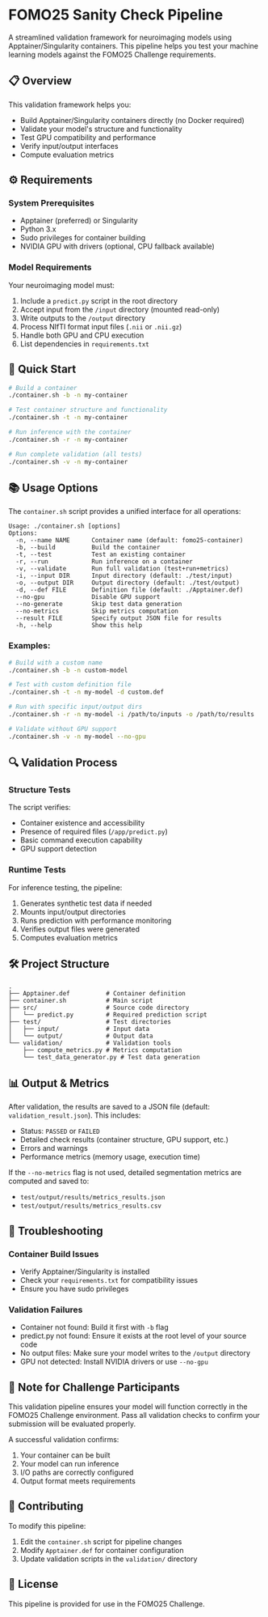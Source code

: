 # FOMO25 Sanity Check Pipeline

A streamlined validation framework for neuroimaging models using Apptainer/Singularity containers. This pipeline helps you test your machine learning models against the FOMO25 Challenge requirements.

## 📋 Overview

This validation framework helps you:
- Build Apptainer/Singularity containers directly (no Docker required)
- Validate your model's structure and functionality
- Test GPU compatibility and performance
- Verify input/output interfaces
- Compute evaluation metrics

## ⚙️ Requirements

### System Prerequisites
- Apptainer (preferred) or Singularity
- Python 3.x
- Sudo privileges for container building
- NVIDIA GPU with drivers (optional, CPU fallback available)

### Model Requirements
Your neuroimaging model must:
1. Include a `predict.py` script in the root directory
2. Accept input from the `/input` directory (mounted read-only)
3. Write outputs to the `/output` directory
4. Process NIfTI format input files (`.nii` or `.nii.gz`)
5. Handle both GPU and CPU execution
6. List dependencies in `requirements.txt`

## 🚀 Quick Start

```bash
# Build a container
./container.sh -b -n my-container

# Test container structure and functionality
./container.sh -t -n my-container

# Run inference with the container
./container.sh -r -n my-container

# Run complete validation (all tests)
./container.sh -v -n my-container
```

## 📚 Usage Options

The `container.sh` script provides a unified interface for all operations:

```
Usage: ./container.sh [options]
Options:
  -n, --name NAME      Container name (default: fomo25-container)
  -b, --build          Build the container
  -t, --test           Test an existing container
  -r, --run            Run inference on a container
  -v, --validate       Run full validation (test+run+metrics)
  -i, --input DIR      Input directory (default: ./test/input)
  -o, --output DIR     Output directory (default: ./test/output)
  -d, --def FILE       Definition file (default: ./Apptainer.def)
  --no-gpu             Disable GPU support
  --no-generate        Skip test data generation
  --no-metrics         Skip metrics computation
  --result FILE        Specify output JSON file for results
  -h, --help           Show this help
```

### Examples:

```bash
# Build with a custom name
./container.sh -b -n custom-model

# Test with custom definition file
./container.sh -t -n my-model -d custom.def

# Run with specific input/output dirs
./container.sh -r -n my-model -i /path/to/inputs -o /path/to/results

# Validate without GPU support
./container.sh -v -n my-model --no-gpu
```

## 🔍 Validation Process

### Structure Tests
The script verifies:
- Container existence and accessibility
- Presence of required files (`/app/predict.py`)
- Basic command execution capability
- GPU support detection

### Runtime Tests
For inference testing, the pipeline:
1. Generates synthetic test data if needed
2. Mounts input/output directories
3. Runs prediction with performance monitoring
4. Verifies output files were generated
5. Computes evaluation metrics

## 🛠️ Project Structure

```
.
├── Apptainer.def          # Container definition
├── container.sh           # Main script
├── src/                   # Source code directory
│   └── predict.py         # Required prediction script
├── test/                  # Test directories
│   ├── input/             # Input data
│   └── output/            # Output data
└── validation/            # Validation tools
    ├── compute_metrics.py # Metrics computation
    └── test_data_generator.py # Test data generation
```

## 📊 Output & Metrics

After validation, the results are saved to a JSON file (default: `validation_result.json`). This includes:

- Status: `PASSED` or `FAILED`
- Detailed check results (container structure, GPU support, etc.)
- Errors and warnings
- Performance metrics (memory usage, execution time)

If the `--no-metrics` flag is not used, detailed segmentation metrics are computed and saved to:
- `test/output/results/metrics_results.json`
- `test/output/results/metrics_results.csv`

## 🔧 Troubleshooting

### Container Build Issues
- Verify Apptainer/Singularity is installed
- Check your `requirements.txt` for compatibility issues
- Ensure you have sudo privileges

### Validation Failures
- Container not found: Build it first with `-b` flag
- predict.py not found: Ensure it exists at the root level of your source code
- No output files: Make sure your model writes to the `/output` directory
- GPU not detected: Install NVIDIA drivers or use `--no-gpu`

## 📝 Note for Challenge Participants

This validation pipeline ensures your model will function correctly in the FOMO25 Challenge environment. Pass all validation checks to confirm your submission will be evaluated properly.

A successful validation confirms:
1. Your container can be built
2. Your model can run inference
3. I/O paths are correctly configured
4. Output format meets requirements

## 🔗 Contributing

To modify this pipeline:
1. Edit the `container.sh` script for pipeline changes
2. Modify `Apptainer.def` for container configuration
3. Update validation scripts in the `validation/` directory

## 📄 License

This pipeline is provided for use in the FOMO25 Challenge.

